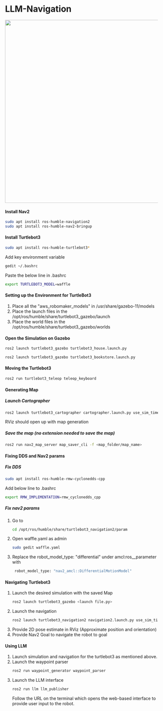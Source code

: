 # LLM-Navigation

<img src="https://github.com/user-attachments/assets/c13f3ed2-ccef-4316-a906-eb07543e6987" width="600"/>


#### Install Nav2
```bash
sudo apt install ros-humble-navigation2
sudo apt install ros-humble-nav2-bringup
```
#### Install Turtlebot3
```bash
sudo apt install ros-humble-turtlebot3*
```
Add key environment variable
```bash
gedit ~/.bashrc
```
Paste the below line in .bashrc
```bash
export TURTLEBOT3_MODEL=waffle
```

#### Setting up the Environment for TurtleBot3

1) Place all the "aws_robomaker_models" in /usr/share/gazebo-11/models
2) Place the launch files in the /opt/ros/humble/share/turtlebot3_gazebo/launch
3) Place the world files in the /opt/ros/humble/share/turtlebot3_gazebo/worlds

#### Open the Simulation on Gazebo
```bash
ros2 launch turtlebot3_gazebo turtlebot3_house.launch.py
```

```bash
ros2 launch turtlebot3_gazebo turtlebot3_bookstore.launch.py
```

#### Moving the Turtlebot3
```bash
ros2 run turtlebot3_teleop teleop_keyboard
```

#### Generating Map
##### Launch Cartographer
```bash
ros2 launch turtlebot3_cartographer cartographer.launch.py use_sim_time:=True
```
RViz should open up with map generation
##### Save the map (no extension needed to save the map)
```bash
ros2 run nav2_map_server map_saver_cli -f <map_folder/map_name>
```

#### Fixing DDS and Nav2 params
##### Fix DDS
```bash
sudo apt install ros-humble-rmw-cyclonedds-cpp
```
Add below line to .bashrc
```bash
export RMW_IMPLEMENTATION=rmw_cyclonedds_cpp
```

##### Fix nav2 params
1) Go to
   ```bash
   cd /opt/ros/humble/share/turtlebot3_navigation2/param
   ```
2) Open waffle.yaml as admin
   ```bash
   sudo gedit waffle.yaml
   ```
3) Replace the robot_model_type: "differential" under amcl:ros__parameter with
   ```bash
    robot_model_type: "nav2_amcl::DifferentialMotionModel"
   ```

#### Navigating Turtlebot3
1) Launch the desired simulation with the saved Map
   ```bash
   ros2 launch turtlebot3_gazebo <launch file.py>
   ```
2) Launch the navigation
   ```bash
   ros2 launch turtlebot3_navigation2 navigation2.launch.py use_sim_time:=True map:=<map_folder/map_name.yaml>
   ```
3) Provide 2D pose estimate in RViz (Approximate position and orientation)
4) Provide Nav2 Goal to navigate the robot to goal

#### Using LLM
1) Launch simulation and navigation for the turtlebot3 as mentioned above.
2) Launch the waypoint parser
   ```bash
   ros2 run waypoint_generator waypoint_parser
   ```
3) Launch the LLM interface
   ```bash
   ros2 run llm llm_publisher
   ```
   Follow the URL on the terminal which opens the web-based interface to provide user input to the robot.







